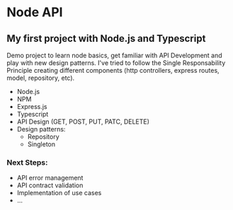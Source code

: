 # Node API 

## My first project with Node.js and Typescript

Demo project to learn node basics, get familiar with API Development and play with new design patterns. 
I've tried to follow the Single Responsability Principle creating different components (http controllers, express routes, model, repository, etc).

- Node.js
- NPM
- Express.js
- Typescript
- API Design (GET, POST, PUT, PATC, DELETE)
- Design patterns:
    - Repository
    - Singleton
 

### Next Steps:
 - API error management
 - API contract validation
 - Implementation of use cases
 - ...
   
